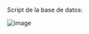 Script de la base de datos:

![image](https://github.com/SaraVargasB/Programacion-Multimedial-INF324/assets/167654454/f46bb299-8218-47d9-9e53-8a8aa499c7a3)


